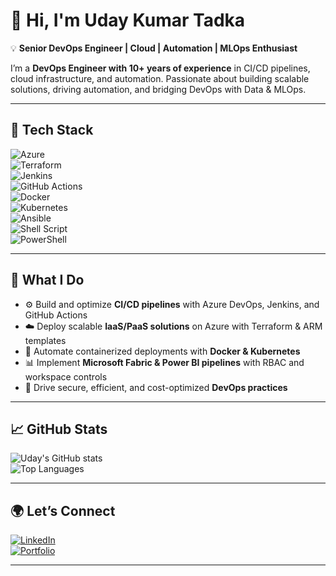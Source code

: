 # 👋 Hi, I'm Uday Kumar Tadka  

💡 **Senior DevOps Engineer | Cloud | Automation | MLOps Enthusiast**  

I’m a **DevOps Engineer with 10+ years of experience** in CI/CD pipelines, cloud infrastructure, and automation. Passionate about building scalable solutions, driving automation, and bridging DevOps with Data & MLOps.  

---

## 🔧 Tech Stack  
![Azure](https://img.shields.io/badge/Azure-0078D4?logo=microsoftazure&logoColor=white)  
![Terraform](https://img.shields.io/badge/Terraform-7B42BC?logo=terraform&logoColor=white)  
![Jenkins](https://img.shields.io/badge/Jenkins-D24939?logo=jenkins&logoColor=white)  
![GitHub Actions](https://img.shields.io/badge/GitHub%20Actions-2088FF?logo=githubactions&logoColor=white)  
![Docker](https://img.shields.io/badge/Docker-2496ED?logo=docker&logoColor=white)  
![Kubernetes](https://img.shields.io/badge/Kubernetes-326CE5?logo=kubernetes&logoColor=white)  
![Ansible](https://img.shields.io/badge/Ansible-EE0000?logo=ansible&logoColor=white)  
![Shell Script](https://img.shields.io/badge/Shell_Script-121011?logo=gnu-bash&logoColor=white)  
![PowerShell](https://img.shields.io/badge/PowerShell-5391FE?logo=powershell&logoColor=white)  

---

## 🚀 What I Do  
- ⚙️ Build and optimize **CI/CD pipelines** with Azure DevOps, Jenkins, and GitHub Actions  
- ☁️ Deploy scalable **IaaS/PaaS solutions** on Azure with Terraform & ARM templates  
- 🐳 Automate containerized deployments with **Docker & Kubernetes**  
- 📊 Implement **Microsoft Fabric & Power BI pipelines** with RBAC and workspace controls  
- 🔐 Drive secure, efficient, and cost-optimized **DevOps practices**  

---

## 📈 GitHub Stats  
![Uday's GitHub stats](https://github-readme-stats.vercel.app/api?username=yourgithubusername&show_icons=true&theme=tokyonight)  
![Top Languages](https://github-readme-stats.vercel.app/api/top-langs/?username=yourgithubusername&layout=compact&theme=tokyonight)  

---

## 🌍 Let’s Connect  
[![LinkedIn](https://img.shields.io/badge/LinkedIn-blue?logo=linkedin&logoColor=white)](https://linkedin.com/in/udaykumartadka/)  
[![Portfolio](https://img.shields.io/badge/Portfolio-000000?logo=vercel&logoColor=white)](https://yourportfolio.com)  

---

